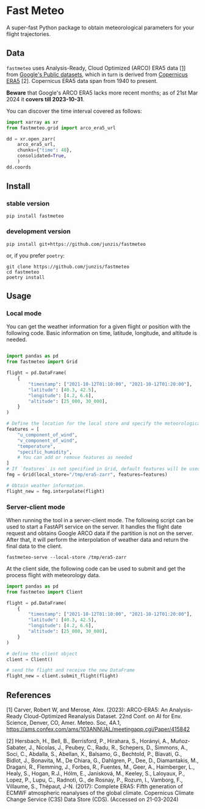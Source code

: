 # Fast Meteo

A super-fast Python package to obtain meteorological parameters for your flight trajectories.

## Data 

`fastmeteo` uses Analysis-Ready, Cloud Optimized (ARCO) ERA5 data [[1]](#1) from [Google's Public datasets](https://cloud.google.com/storage/docs/public-datasets/era5), which in turn is derived from [Copernicus ERA5](https://cds.climate.copernicus.eu/cdsapp#!/dataset/reanalysis-era5-pressure-levels?tab=form) [2].
Copernicus ERA5 data span from 1940 to present.

**Beware** that Google's ARCO ERA5 lacks more recent months; as of 21st Mar 2024 it **covers till 2023-10-31**.

You can discover the time interval covered as follows:

```python
import xarray as xr
from fastmeteo.grid import arco_era5_url

dd = xr.open_zarr(
    arco_era5_url,
    chunks={"time": 48},
    consolidated=True,
    )
dd.coords
```

## Install

### stable version

```
pip install fastmeteo

```

### development version

```
pip install git+https://github.com/junzis/fastmeteo
```

or, if you prefer `poetry`:

```
git clone https://github.com/junzis/fastmeteo
cd fastmeteo
poetry install
```

## Usage

### Local mode

You can get the weather information for a given flight or position with the following code. Basic information on time, latitude, longitude, and altitude is needed.

```python

import pandas as pd
from fastmeteo import Grid

flight = pd.DataFrame(
    {
        "timestamp": ["2021-10-12T01:10:00", "2021-10-12T01:20:00"],
        "latitude": [40.3, 42.5],
        "longitude": [4.2, 6.6],
        "altitude": [25_000, 30_000],
    }
)

# Define the location for the local store and specify the meteorological features you're interested in
features = [
    "u_component_of_wind",
    "v_component_of_wind",
    "temperature",
    "specific_humidity",
    # You can add or remove features as needed
]
# If `features` is not specified in Grid, default features will be used.
fmg = Grid(local_store="/tmp/era5-zarr", features=features)

# Obtain weather information. 
flight_new = fmg.interpolate(flight)

```

### Server-client mode

When running the tool in a server-client mode. The following script can be used to start a FastAPI service on the server. It handles the flight date request and obtains Google ARCO data if the partition is not on the server. After that, it will perform the interpolation of weather data and return the final data to the client.

```
fastmeteo-serve --local-store /tmp/era5-zarr
```

At the client side, the following code can be used to submit and get the process flight with meteorology data.

```python
import pandas as pd
from fastmeteo import Client

flight = pd.DataFrame(
    {
        "timestamp": ["2021-10-12T01:10:00", "2021-10-12T01:20:00"],
        "latitude": [40.3, 42.5],
        "longitude": [4.2, 6.6],
        "altitude": [25_000, 30_000],
    }
)

# define the client object
client = Client()

# send the flight and receive the new DataFrame
flight_new = client.submit_flight(flight)
```


## References

<a id="1">[1]</a> Carver, Robert W, and Merose, Alex. (2023):
ARCO-ERA5: An Analysis-Ready Cloud-Optimized Reanalysis Dataset.
22nd Conf. on AI for Env. Science, Denver, CO, Amer. Meteo. Soc, 4A.1,
https://ams.confex.com/ams/103ANNUAL/meetingapp.cgi/Paper/415842

<a id="2">[2]</a> Hersbach, H., Bell, B., Berrisford, P., Hirahara, S., Horányi, A., 
Muñoz‐Sabater, J., Nicolas, J., Peubey, C., Radu, R., Schepers, D., 
Simmons, A., Soci, C., Abdalla, S., Abellan, X., Balsamo, G., 
Bechtold, P., Biavati, G., Bidlot, J., Bonavita, M., De Chiara, G., 
Dahlgren, P., Dee, D., Diamantakis, M., Dragani, R., Flemming, J., 
Forbes, R., Fuentes, M., Geer, A., Haimberger, L., Healy, S., 
Hogan, R.J., Hólm, E., Janisková, M., Keeley, S., Laloyaux, P., 
Lopez, P., Lupu, C., Radnoti, G., de Rosnay, P., Rozum, I., Vamborg, F.,
Villaume, S., Thépaut, J-N. (2017): Complete ERA5: Fifth generation of 
ECMWF atmospheric reanalyses of the global climate. Copernicus Climate 
Change Service (C3S) Data Store (CDS). (Accessed on 21-03-2024)
```

